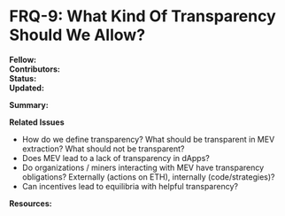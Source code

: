# FRQ-9: What Kind Of Transparency Should We Allow?

**Fellow:** 
</br> **Contributors:** 
</br> **Status:** 
</br> **Updated:** 

**Summary:** 
</br> 

**Related Issues**
* How do we define transparency? What should be transparent in MEV extraction? What should not be transparent?
* Does MEV lead to a lack of transparency in dApps?
* Do organizations / miners interacting with MEV have transparency obligations? Externally (actions on ETH), internally (code/strategies)?
* Can incentives lead to equilibria with helpful transparency?


**Resources:**
